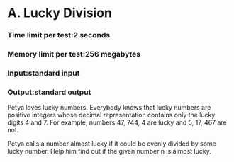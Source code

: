 
# A. Lucky Division

### Time limit per test:2 seconds

### Memory limit per test:256 megabytes

### Input:standard input

### Output:standard output

Petya loves lucky numbers. Everybody knows that lucky numbers are positive integers whose decimal representation contains only the lucky digits 4 and 7. For example, numbers 47, 744, 4 are lucky and 5, 17, 467 are not.

Petya calls a number almost lucky if it could be evenly divided by some lucky number. Help him find out if the given number n is almost lucky.
